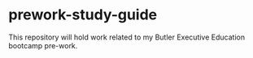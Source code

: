 # prework-study-guide
This repository will hold work related to my Butler Executive Education bootcamp pre-work.
